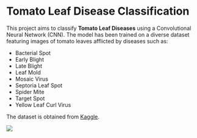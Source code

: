 
# Tomato Leaf Disease Classification

This project aims to classify **Tomato Leaf Diseases** using a Convolutional Neural Network (CNN). The model has been trained on a diverse dataset featuring images of tomato leaves afflicted by diseases such as:

- Bacterial Spot
- Early Blight
- Late Blight
- Leaf Mold
- Mosaic Virus
- Septoria Leaf Spot
- Spider Mite
- Target Spot
- Yellow Leaf Curl Virus

The dataset is obtained from [Kaggle](https://www.kaggle.com/datasets/arjuntejaswi/plant-village). 


![](https://i.ibb.co/P5Jk140/download.png)
